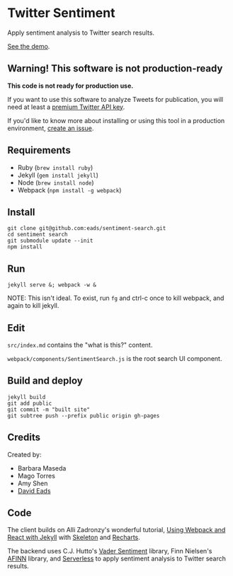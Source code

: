 # Twitter Sentiment

Apply sentiment analysis to Twitter search results.

[See the demo](https://eads.github.io/sentiment-search/).

## Warning! This software is not production-ready

**This code is not ready for production use.**

If you want to use this software to analyze Tweets for publication, you will need at least a [premium Twitter API key](https://developer.twitter.com/en/pricing).

If you'd like to know more about installing or using this tool in a production environment, [create an issue](https://github.com/eads/sentiment-search/issues).

## Requirements

* Ruby (`brew install ruby`)
* Jekyll (`gem install jekyll`)
* Node (`brew install node`)
* Webpack (`npm install -g webpack`)

## Install

```
git clone git@github.com:eads/sentiment-search.git
cd sentiment search
git submodule update --init
npm install
```

## Run

```
jekyll serve &; webpack -w &
```

NOTE: This isn't ideal. To exist, run `fg` and ctrl-c once to kill webpack, and again to kill jekyll.

## Edit

`src/index.md` contains the "what is this?" content.

`webpack/components/SentimentSearch.js` is the root search UI component.

## Build and deploy

```
jekyll build
git add public
git commit -m "built site"
git subtree push --prefix public origin gh-pages
```

## Credits

Created by:

* Barbara Maseda
* Mago Torres
* Amy Shen
* [David Eads](https://twitter.com/eads)

## Code

The client builds on Alli Zadronzy's wonderful tutorial, [Using Webpack and React with Jekyll](https://medium.com/@allizadrozny/using-webpack-and-react-with-jekyll-cfe137f8a2cc) with [Skeleton](https://github.com/whatsnewsaes/Skeleton-Sass) and [Recharts](http://recharts.org/).

The backend uses C.J. Hutto's [Vader Sentiment](https://github.com/cjhutto/vaderSentiment) library, Finn Nielsen's [AFINN](https://github.com/fnielsen/afinn) library, and [Serverless](https://serverless.com/) to apply sentiment analysis to Twitter search results.
